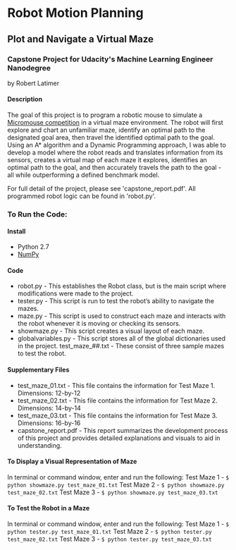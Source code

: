 # Robot Motion Planning
## Plot and Navigate a Virtual Maze

### Capstone Project for Udacity's Machine Learning Engineer Nanodegree
by Robert Latimer

#### Description

The goal of this project is to program a robotic mouse to simulate a [Micromouse competition](https://en.wikipedia.org/wiki/Micromouse) in a virtual maze environment. The robot will first explore and chart an unfamiliar maze, identify an optimal path to the designated goal area, then travel the identified optimal path to the goal. Using an A* algorithm and a Dynamic Programming approach, I was able to develop a model where the robot reads and translates information from its sensors, creates a virtual map of each maze it explores, identifies an optimal path to the goal, and then accurately travels the path to the goal - all while outperforming a defined benchmark model. 

For full detail of the project, please see 'capstone_report.pdf'. All programmed robot logic can be found in 'robot.py'.

### To Run the Code:

#### Install

* Python 2.7
* [NumPy](http://www.numpy.org/)

#### Code

* robot.py - This establishes the Robot class, but is the main script where modifications were made to the project.
* tester.py - This script is run to test the robot’s ability to navigate the mazes.
* maze.py - This script is used to construct each maze and interacts with the robot whenever it is moving or checking its sensors.
* showmaze.py - This script creates a visual layout of each maze.
* globalvariables.py - This script stores all of the global dictionaries used in the project.
test_maze_##.txt - These consist of three sample mazes to test the robot.

#### Supplementary Files

* test_maze_01.txt - This file contains the information for Test Maze 1. Dimensions: 12-by-12
* test_maze_02.txt - This file contains the information for Test Maze 2. Dimensions: 14-by-14
* test_maze_03.txt - This file contains the information for Test Maze 3. Dimensions: 16-by-16
* capstone_report.pdf - This report summarizes the development process of this project and provides detailed explanations and visuals to aid in understanding.

#### To Display a Visual Representation of Maze

In terminal or command window, enter and run the following:
Test Maze 1 - `$ python showmaze.py test_maze_01.txt`
Test Maze 2 - `$ python showmaze.py test_maze_02.txt`
Test Maze 3 - `$ python showmaze.py test_maze_03.txt`

#### To Test the Robot in a Maze

In terminal or command window, enter and run the following:
Test Maze 1 - `$ python tester.py test_maze_01.txt`
Test Maze 2 - `$ python tester.py test_maze_02.txt`
Test Maze 3 - `$ python tester.py test_maze_03.txt`